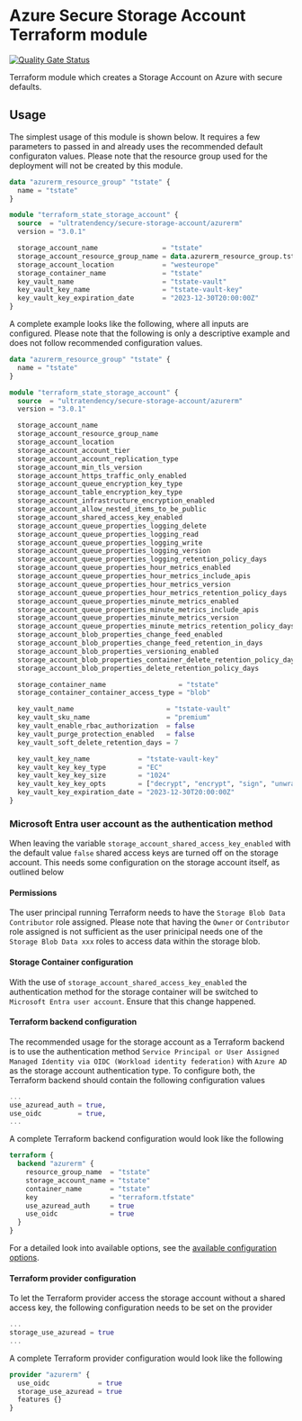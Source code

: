 # Azure Secure Storage Account Terraform module

[![Quality Gate Status](https://sonarcloud.io/api/project_badges/measure?project=ultratendency_terraform-azurerm-secure-storage-account&metric=alert_status)](https://sonarcloud.io/summary/new_code?id=ultratendency_terraform-azurerm-secure-storage-account)

Terraform module which creates a Storage Account on Azure with secure defaults.

## Usage

The simplest usage of this module is shown below. It requires a few parameters to passed in and
already uses the recommended default configuraton values. Please note that the resource group
used for the deployment will not be created by this module.

```terraform
data "azurerm_resource_group" "tstate" {
  name = "tstate"
}

module "terraform_state_storage_account" {
  source  = "ultratendency/secure-storage-account/azurerm"
  version = "3.0.1"

  storage_account_name                = "tstate"
  storage_account_resource_group_name = data.azurerm_resource_group.tstate.name
  storage_account_location            = "westeurope"
  storage_container_name              = "tstate"
  key_vault_name                      = "tstate-vault"
  key_vault_key_name                  = "tstate-vault-key"
  key_vault_key_expiration_date       = "2023-12-30T20:00:00Z"
}
```

A complete example looks like the following, where all inputs are configured. Please note that the
following is only a descriptive example and does not follow recommended configuration values.

```terraform
data "azurerm_resource_group" "tstate" {
  name = "tstate"
}

module "terraform_state_storage_account" {
  source  = "ultratendency/secure-storage-account/azurerm"
  version = "3.0.1"

  storage_account_name                                                   = "tstate"
  storage_account_resource_group_name                                    = data.azurerm_resource_group.tstate.name
  storage_account_location                                               = "westeurope"
  storage_account_account_tier                                           = "Premium"
  storage_account_account_replication_type                               = "GRS"
  storage_account_min_tls_version                                        = "TLS1_1"
  storage_account_https_traffic_only_enabled                             = false
  storage_account_queue_encryption_key_type                              = "Account"
  storage_account_table_encryption_key_type                              = "Account"
  storage_account_infrastructure_encryption_enabled                      = true
  storage_account_allow_nested_items_to_be_public                        = true
  storage_account_shared_access_key_enabled                              = true
  storage_account_queue_properties_logging_delete                        = false
  storage_account_queue_properties_logging_read                          = false
  storage_account_queue_properties_logging_write                         = false
  storage_account_queue_properties_logging_version                       = "1.0"
  storage_account_queue_properties_logging_retention_policy_days         = 20
  storage_account_queue_properties_hour_metrics_enabled                  = false
  storage_account_queue_properties_hour_metrics_include_apis             = false
  storage_account_queue_properties_hour_metrics_version                  = "1.0"
  storage_account_queue_properties_hour_metrics_retention_policy_days    = 20
  storage_account_queue_properties_minute_metrics_enabled                = false
  storage_account_queue_properties_minute_metrics_include_apis           = false
  storage_account_queue_properties_minute_metrics_version                = "1.0"
  storage_account_queue_properties_minute_metrics_retention_policy_days  = 20
  storage_account_blob_properties_change_feed_enabled                    = false
  storage_account_blob_properties_change_feed_retention_in_days          = 14
  storage_account_blob_properties_versioning_enabled                     = false
  storage_account_blob_properties_container_delete_retention_policy_days = 14
  storage_account_blob_properties_delete_retention_policy_days           = 14

  storage_container_name                  = "tstate"
  storage_container_container_access_type = "blob"

  key_vault_name                       = "tstate-vault"
  key_vault_sku_name                   = "premium"
  key_vault_enable_rbac_authorization  = false
  key_vault_purge_protection_enabled   = false
  key_vault_soft_delete_retention_days = 7

  key_vault_key_name            = "tstate-vault-key"
  key_vault_key_key_type        = "EC"
  key_vault_key_key_size        = "1024"
  key_vault_key_key_opts        = ["decrypt", "encrypt", "sign", "unwrapKey", "verify"]
  key_vault_key_expiration_date = "2023-12-30T20:00:00Z"
}
```

### Microsoft Entra user account as the authentication method

When leaving the variable `storage_account_shared_access_key_enabled` with the default value
`false` shared access keys are turned off on the storage account. This needs some configuration on
the storage account itself, as outlined below

#### Permissions

The user principal running Terraform needs to have the `Storage Blob Data Contributor` role
assigned. Please note that having the `Owner` or `Contributor` role assigned is not sufficient as
the user prinicipal needs one of the `Storage Blob Data xxx` roles to access data within the
storage blob.

#### Storage Container configuration

With the use of `storage_account_shared_access_key_enabled` the authentication method for the
storage container will be switched to `Microsoft Entra user account`. Ensure that this change
happened.

#### Terraform backend configuration

The recommended usage for the storage account as a Terraform backend is to use the authentication
method `Service Principal or User Assigned Managed Identity via OIDC (Workload identity federation)`
with `Azure AD` as the storage account authentication type. To configure both, the Terraform
backend should contain the following configuration values

```terraform
...
use_azuread_auth = true,
use_oidc         = true,
...
```

A complete Terraform backend configuration would look like the following

```terraform
terraform {
  backend "azurerm" {
    resource_group_name  = "tstate"
    storage_account_name = "tstate"
    container_name       = "tstate"
    key                  = "terraform.tfstate"
    use_azuread_auth     = true
    use_oidc             = true
  }
}
```

For a detailed look into available options, see the
[available configuration options](https://developer.hashicorp.com/terraform/language/settings/backends/azurerm).

#### Terraform provider configuration

To let the Terraform provider access the storage account without a shared access key, the following
configuration needs to be set on the provider

```terraform
...
storage_use_azuread = true
...
```

A complete Terraform provider configuration would look like the following

```terraform
provider "azurerm" {
  use_oidc            = true
  storage_use_azuread = true
  features {}
}
```
